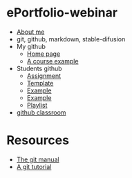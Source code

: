 # ePortfolio-webinar

- [About me](http://bryanduggan.org)
- git, github, markdown, stable-difusion
- My github
    - [Home page](https://github.com/skooter500/)
    - [A course example](https://github.com/skooter500/OOP-2021-2022)
- Students github
    - [Assignment](https://github.com/skooter500/OOP-2021-2022/blob/master/assignments.md)
    - [Template](assignmentreadme.md)
    - [Example](https://github.com/AlexDergach/MusicVisuals)
    - [Example](https://github.com/DanielDiNardi/MessageFromSpace)
    - [Playlist](https://www.youtube.com/watch?v=TUYtDMbQSKA&list=PL1n0B6z4e_E5PgGZuffuY4bM_ZzeMRWD2)
- [github classroom](https://classroom.github.com/)

# Resources

- [The git manual](https://git-scm.com/docs/user-manual)
- [A git tutorial](https://github.com/skooter500/OOP-2021-2022/blob/master/gitlab.md)

